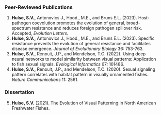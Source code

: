 ### Peer-Reviewed Publications
1. **Hulse, S.V.,** Antonovics J., Hood., M.E., and Bruns E.L. (2023). Host-pathogen coevolution promotes the evolution of general, broad-spectrum resistance and reduces foreign pathogen spillover risk. Accepted, *Evolution Letters*.
2. **Hulse, S.V.,** Antonovics J., Hood., M.E., and Bruns E.L. (2023). Specific resistance prevents the evolution of general resistance and facilitates disease emergence. *Journal of Evolutionary Biology* 36: 753-763.
3. **Hulse, S.V.,** Renoult, J.P., and Mendelson, T.C. (2022). Using deep neural networks to model similarity between visual patterns: Application to fish sexual signals. *Evological Informatics* 67: 101486.
4. **Hulse, S.V.,** Renoult, J.P., and Mendelson, T.C. (2020). Sexual signaling pattern correlates with habitat pattern in visually ornamented fishes. *Nature Communications* 11: 2561.

### Dissertation
5. **Hulse, S.V.** (2021). The Evolution of Visual Patterning in North American Freshwater Fishes.

